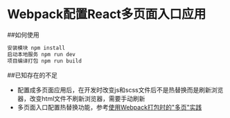 # Webpack配置React多页面入口应用

##如何使用
```javascript
安装模块 npm install    
启动本地服务 npm run dev    
项目编译打包 npm run build
```

##已知存在的不足
* 配置成多页面应用后，在开发时改变js和scss文件后不是热替换而是刷新浏览器，改变html文件不刷新浏览器，需要手动刷新
* 多页面入口配置热替换功能，参考[使用Webpack打包时的"多页"实践](http://lizhuolun.com/2016/12/13/%E4%BD%BF%E7%94%A8Webpack%E6%89%93%E5%8C%85%E6%97%B6%E7%9A%84%E5%A4%9A%E9%A1%B5%E5%AE%9E%E8%B7%B5/)


